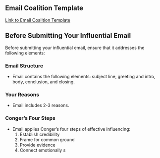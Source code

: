 ## Email Coalition Template

[Link to Email Coalition Template](https://docs.google.com/document/d/1PAZcGhSTy9AHKiV35vHtmo-yxWi91gK4Opd-sRI9ymY/template/preview)

## Before Submitting Your Influential Email

Before submitting your influential email, ensure that it addresses the following elements:

### Email Structure

- Email contains the following elements: subject line, greeting and intro, body, conclusion, and closing.

### Your Reasons

- Email includes 2-3 reasons.

### Conger’s Four Steps

- Email applies Conger’s four steps of effective influencing:
  1. Establish credibility
  2. Frame for common ground
  3. Provide evidence
  4. Connect emotionally
s